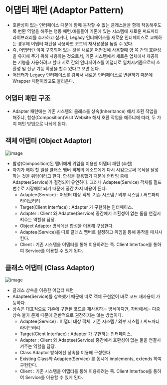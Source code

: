 # 어댑터 패턴 (Adaptor Pattern)
- 호환성이 없는 인터페이스 때문에 함께 동작할 수 없는 클래스들을 함께 작동해주도록 변환 역할을 해주는 행동 패턴.예를들어 기존에 있는 시스템에 새로운 써드파티 라이브러리를 추가하고 싶거나, Legacy 인터페이스를 새로운 인터페이스로 교체하는 경우에 어댑터 패턴을 사용하면 코드의 재사용성을 높일 수 있다.
- 즉, 어댑터란 이미 구축되어 있는 것을 새로운 어떤것에 사용할때 양 쪽 간의 호환성을 유지해 주기 위해 사용하는 것으로서, 기존 시스템에서 새로운 업체에서 제공하는 기능을 사용하려고 할때 서로 간의 인터페이스를 어댑터로 일치시켜줌으로써 호환성 및 신규 기능 확장을 할수 있다고 보면 된다.
- 어댑터가 Legacy 인터페이스를 감싸서 새로운 인터페이스로 변환하기 때문에 Wrapper 패턴이라고도 불리운다.

## 어댑터 패턴 구조
- Adapter 패턴에는 기존 시스템의 클래스를 상속(Inheritance) 해서 호환 작업을 해주냐, 합성(Composition)Visit Website 해서 호환 작업을 해주냐에 따라, 두 가지 패턴 방법으로 나뉘게 된다.

## 객체 어댑터 (Object Adaptor)
![image](https://github.com/user-attachments/assets/58740303-cf40-4466-b510-9b693c733461)

- 합성(Composition)된 맴버에게 위임을 이용한 어댑터 패턴 (추천) 
- 자기가 해야 할 일을 클래스 맴버 객체의 메소드에게 다시 시킴으로써 목적을 달성하는 것을 위임이라고 한다. 합성을 활용했기 때문에 런타임 중에 Adaptee(Service)가 결정되어 유연하다. 그러나 Adaptee(Service) 객체를 필드 변수로 저장해야 되기 때문에 공간 차지 비용이 든다.
    - Adaptee(Service) : 어댑터 대상 객체. 기존 시스템 / 외부 시스템 / 써드파티 라이브러리
    - Target(Client Interface) : Adapter 가 구현하는 인터페이스.
    - Adapter : Client 와 Adaptee(Service) 중간에서 호환성이 없는 둘을 연결시켜주는 역할을 담당.
    - Object Adaptor 방식에선 합성을 이용해 구성한다.
    - Adaptee(Service)를 따로 클래스 멤버로 설정하고 위임을 통해 동작을 매치시킨다.
    - Client : 기존 시스템을 어댑터를 통해 이용하려는 쪽. Client Interface를 통하여 Service를 이용할 수 있게 된다.

## 클래스 어댑터 (Class Adaptor)
![image](https://github.com/user-attachments/assets/fb228efb-0a2f-4707-b84b-6e86a0996682)

- 클래스 상속을 이용한 어댑터 패턴
- Adaptee(Service)를 상속했기 때문에 따로 객체 구현없이 바로 코드 재사용이 가능하다.
- 상속은 대표적으로 기존에 구현된 코드를 재사용하는 방식이지만, 자바에서는 다중 상속 불가 문제 때문에 전반적으로 권장하지는 않는 방법이다.
    - Adaptee(Service) : 어댑터 대상 객체. 기존 시스템 / 외부 시스템 / 써드파티 라이브러리
    - Target(Cient Interface) : Adapter 가 구현하는 인터페이스.
    - Adapter : Client 와 Adaptee(Service) 중간에서 호환성이 없는 둘을 연결시켜주는 역할을 담당.
    - Class Adaptor 방식에선 상속을 이용해 구성한다.
    - Existing Class와 Adaptee(Service) 를 동시에 implements, extends 하여 구현한다.
    - Client : 기존 시스템을 어댑터를 통해 이용하려는 쪽. Client Interface를 통하여 Service를 이용할 수 있게 된다.